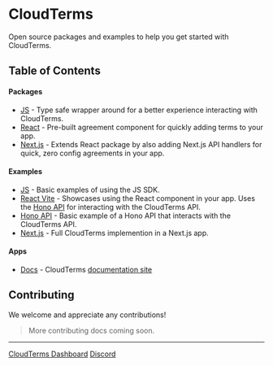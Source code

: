 # CloudTerms

Open source packages and examples to help you get started with CloudTerms.

## Table of Contents

#### Packages

- [JS](./packages/cloudterms-js/) - Type safe wrapper around for a better experience interacting with CloudTerms.
- [React](./packages/cloudterms-react/) - Pre-built agreement component for quickly adding terms to your app.
- [Next.js](./packages/cloudterms-nextjs/) - Extends React package by also adding Next.js API handlers for quick, zero config agreements in your app.

#### Examples

- [JS](./examples/js-sdk/) - Basic examples of using the JS SDK.
- [React Vite](./examples/react-vite/) - Showcases using the React component in your app. Uses the [Hono API](./examples/hono-api/) for interacting with the CloudTerms API.
- [Hono API](./examples/hono-api/) - Basic example of a Hono API that interacts with the CloudTerms API.
- [Next.js](./examples/nextjs) - Full CloudTerms implemention in a Next.js app.

#### Apps

- [Docs](./apps/docs) - CloudTerms [documentation site](https://docs.cloudterms.dev/)

## Contributing

We welcome and appreciate any contributions!

> More contributing docs coming soon.

---

[CloudTerms Dashboard](https://cloudterms.dev)
[Discord](https://discord.gg/XGK3cmEY2A)
